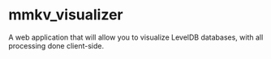 # mmkv_visualizer
A web application that will allow you to visualize LevelDB databases, with all processing done client-side.
